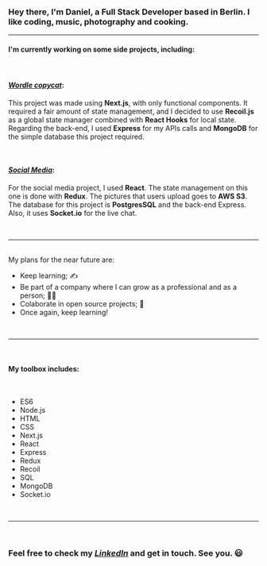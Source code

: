 ### Hey there, I'm Daniel, a Full Stack Developer based in Berlin. I like coding, music, photography and cooking.

---

#### I'm currently working on some side projects, including:

<br>

#### [_Wordle copycat_](https://github.com/danielrheck/wordle-next-js):

This project was made using **Next.js**, with only functional components. It required a fair amount of state management, and I decided to use **Recoil.js** as a global state manager combined with **React Hooks** for local state. Regarding the back-end, I used **Express** for my APIs calls and **MongoDB** for the simple database this project required.

<br>

#### [_Social Media_](https://github.com/danielrheck/social-network):

For the social media project, I used **React**. The state management on this one is done with **Redux**. The pictures that users upload goes to **AWS S3**. The database for this project is **PostgresSQL** and the back-end Express. Also, it uses **Socket.io** for the live chat.

<br>

---

<br>
My plans for the near future are:

-   Keep learning; ✍️
-   Be part of a company where I can grow as a professional and as a person; 🧑‍💼
-   Colaborate in open source projects; 🙏
-   Once again, keep learning!

<br>

---

<br>

#### My toolbox includes:

<br>

-   ES6
-   Node.js
-   HTML
-   CSS
-   Next.js
-   React
-   Express
-   Redux
-   Recoil
-   SQL
-   MongoDB
-   Socket.io

<br>

---

<br>

### Feel free to check my [_LinkedIn_](https://www.linkedin.com/in/daniel-heck-berlin/) and get in touch. See you. 😃
